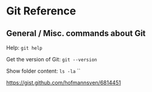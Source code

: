 # Git Reference

## General / Misc. commands about Git
Help: `git help`

Get the version of Git: `git --version`

Show folder content: `ls -la`
``

https://gist.github.com/hofmannsven/6814451
